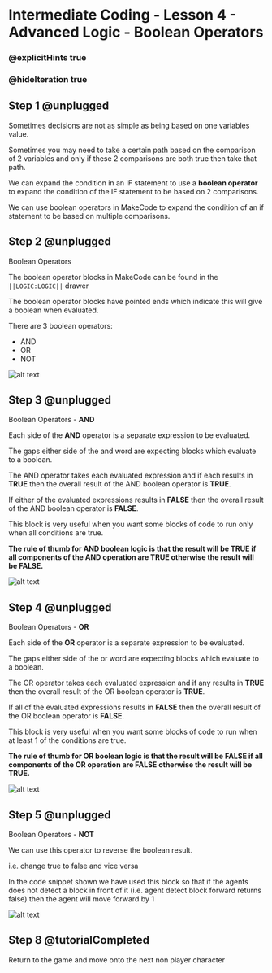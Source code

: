 # Intermediate Coding - Lesson 4 - Advanced Logic - Boolean Operators

### @explicitHints true
### @hideIteration true

## Step 1 @unplugged

Sometimes decisions are not as simple as being based on one variables value.

Sometimes you may need to take a certain path based on the comparison of 2 variables and only if these 2 comparisons are both true then take that path.

We can expand the condition in an IF statement to use a **boolean operator** to expand the condition of the IF statement to be based on 2 comparisons.

We can use boolean operators in MakeCode to expand the condition of an if statement to be based on multiple comparisons.

## Step 2 @unplugged
Boolean Operators

The boolean operator blocks in MakeCode can be found in the ``||LOGIC:LOGIC||`` drawer

The boolean operator blocks have pointed ends which indicate this will give a boolean when evaluated.

There are 3 boolean operators:
- AND
- OR
- NOT


![alt text](https://intermediatev3.codingcredentials.com/Lesson4/4.0.1/images/1.jpg?raw=true "Boolean")

## Step 3 @unplugged
Boolean Operators - **AND**

Each side of the **AND** operator is a separate expression to be evaluated.

The gaps either side of the and word are expecting blocks which evaluate to a boolean.

The AND operator takes each evaluated expression and if each results in **TRUE** then the overall result of the AND boolean operator is **TRUE**.

If either of the evaluated expressions results in **FALSE** then the overall result of the AND boolean operator is **FALSE**.

This block is very useful when you want some blocks of code to run only when all conditions are true.

**The rule of thumb for AND boolean logic is that the result will be TRUE if all components of the AND operation are TRUE otherwise the result will be FALSE.**

![alt text](https://intermediatev3.codingcredentials.com/Lesson4/4.0.1/images/2.png?raw=true "ELSE")

## Step 4 @unplugged
Boolean Operators - **OR**

Each side of the **OR** operator is a separate expression to be evaluated.

The gaps either side of the or word are expecting blocks which evaluate to a boolean.

The OR operator takes each evaluated expression and if any results in **TRUE** then the overall result of the OR boolean operator is **TRUE**.

If all of the evaluated expressions results in **FALSE** then the overall result of the OR boolean operator is **FALSE**.

This block is very useful when you want some blocks of code to run when at least 1 of the conditions are true.

**The rule of thumb for OR boolean logic is that the result will be FALSE if all components of the OR operation are FALSE otherwise the result will be TRUE.**

![alt text](https://intermediatev3.codingcredentials.com/Lesson4/4.0.1/images/3.png?raw=true "ELSE")

## Step 5 @unplugged
Boolean Operators - **NOT**

We can use this operator to reverse the boolean result.

i.e. change true to false and vice versa

In the code snippet shown we have used this block so that if the agents does not detect a block in front of it (i.e. agent detect block forward returns false) then the agent will move forward by 1

![alt text](https://intermediatev3.codingcredentials.com/Lesson4/4.0.1/images/4.png?raw=true "ELSE")


## Step 8 @tutorialCompleted
Return to the game and move onto the next non player character